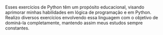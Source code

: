 Esses exercícios de Python têm um propósito educacional, visando aprimorar minhas habilidades em lógica de programação e em Python. Realizo diversos exercícios envolvendo essa linguagem com o objetivo de dominá-la completamente, mantendo assim meus estudos sempre constantes.

